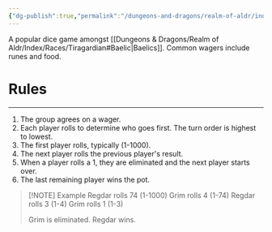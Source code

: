 ```yaml
---
{"dg-publish":true,"permalink":"/dungeons-and-dragons/realm-of-aldr/index/culture/death-roll/"}
---
```


A popular dice game amongst [[Dungeons & Dragons/Realm of Aldr/Index/Races/Tiragardian#Baelic\|Baelics]]. Common wagers include runes and food.
# Rules
---
1. The group agrees on a wager.
2. Each player rolls to determine who goes first. The turn order is highest to lowest.
3. The first player rolls, typically (1-1000).
4. The next player rolls the previous player's result.
5. When a player rolls a 1, they are eliminated and the next player starts over.
6. The last remaining player wins the pot.


> [!NOTE] Example
> Regdar rolls 74 (1-1000)
> Grim rolls 4 (1-74)
> Regdar rolls 3 (1-4)
> Grim rolls 1 (1-3)
>
> Grim is eliminated. Regdar wins.

